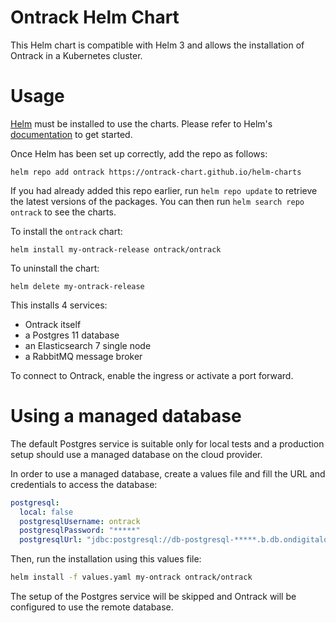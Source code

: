Ontrack Helm Chart
==================

This Helm chart is compatible with Helm 3 and allows the installation of Ontrack in a Kubernetes cluster.

# Usage

[Helm](https://helm.sh) must be installed to use the charts.  Please refer to
Helm's [documentation](https://helm.sh/docs) to get started.

Once Helm has been set up correctly, add the repo as follows:

```
helm repo add ontrack https://ontrack-chart.github.io/helm-charts
```

If you had already added this repo earlier, run `helm repo update` to retrieve
the latest versions of the packages.  You can then run `helm search repo
ontrack` to see the charts.

To install the `ontrack` chart:

```
helm install my-ontrack-release ontrack/ontrack
```

To uninstall the chart:

```
helm delete my-ontrack-release
```

This installs 4 services:

* Ontrack itself
* a Postgres 11 database
* an Elasticsearch 7 single node
* a RabbitMQ message broker

To connect to Ontrack, enable the ingress or activate a port forward.

# Using a managed database

The default Postgres service is suitable only for local tests and a production setup should use a managed database on the cloud provider.

In order to use a managed database, create a values file and fill the URL and credentials to access the database:

```yaml
postgresql:
  local: false
  postgresqlUsername: ontrack
  postgresqlPassword: "*****"
  postgresqlUrl: "jdbc:postgresql://db-postgresql-*****.b.db.ondigitalocean.com:25060/ontrack?sslmode=require"
```

Then, run the installation using this values file:

```bash
helm install -f values.yaml my-ontrack ontrack/ontrack
```

The setup of the Postgres service will be skipped and Ontrack will be configured to use the remote database.

